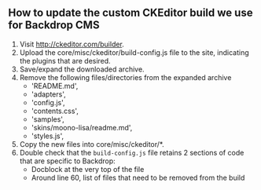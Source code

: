 
How to update the custom CKEditor build we use for Backdrop CMS
---------------------------------------------------------------

1) Visit http://ckeditor.com/builder.
1) Upload the core/misc/ckeditor/build-config.js file to the site, indicating
   the plugins that are desired.
1) Save/expand the downloaded archive.
1) Remove the following files/directories from the expanded archive
   - 'README.md',
   - 'adapters',
   - 'config.js',
   - 'contents.css',
   - 'samples',
   - 'skins/moono-lisa/readme.md',
   - 'styles.js',
1) Copy the new files into core/misc/ckeditor/*.
1) Double check that the `build-config.js` file retains 2 sections of code
   that are specific to Backdrop:
   - Docblock at the very top of the file
   - Around line 60, list of files that need to be removed from the build
